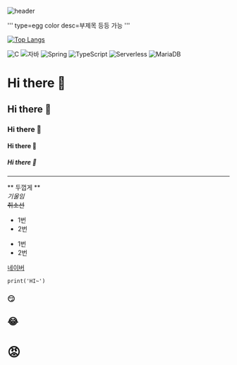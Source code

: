 ![header](https://capsule-render.vercel.app/api?type=wave&color=auto&height=300&section=header&text=깃허브%20특강&fontSize=90)

'''
type=egg
color
desc=부제목
등등 가능
'''

[![Top Langs](https://github-readme-stats.vercel.app/api/top-langs/?username=soomzi)](https://github.com/soomzi/github-readme-stats)

![C](https://img.shields.io/badge/-C-123456?style=flat-square&logo=C&logoColor=black)
![자바](https://img.shields.io/badge/-자바-007396?style=flat&logo=Java&logoColor=ffffff)
![Spring](https://img.shields.io/badge/-Spring-6DB33F?style=for-the-badge&logo=Spring&logoColor=white)
![TypeScript](https://img.shields.io/badge/-TypeScript-3178C6?style=flat-square&logo=TypeScript&logoColor=white)
![Serverless](https://img.shields.io/badge/-Serverless-FD5750?style=flat-square&logo=Serverless&logoColor=magenta)
![MariaDB](https://img.shields.io/badge/-MariaDB-1F305F?style=flat-square&logo=mariadb&logoColor=white)

# Hi there 👋
## Hi there 👋
### Hi there 👋
#### Hi there 👋
##### Hi there 👋
---
** 두껍게 ** <br>
*기울임* <br>
~~취소선~~ <br>

* 1번
* 2번
- 1번
- 2번

[네이버](https://naver.com)

```
print('HI~')
```

### :smirk:
## :joy:
# :rage:


<!--
**soomzi/soomzi** is a ✨ _special_ ✨ repository because its `README.md` (this file) appears on your GitHub profile.

Here are some ideas to get you started:

- 🔭 I’m currently working on ...
- 🌱 I’m currently learning ...
- 👯 I’m looking to collaborate on ...
- 🤔 I’m looking for help with ...
- 💬 Ask me about ...
- 📫 How to reach me: ...
- 😄 Pronouns: ...
- ⚡ Fun fact: ...
-->
